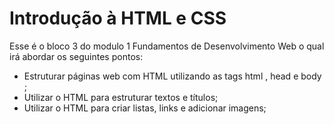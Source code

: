 # Introdução à HTML  e CSS
Esse é o bloco 3 do modulo 1 Fundamentos de Desenvolvimento Web o qual irá abordar os seguintes pontos:

<ul>
<li>Estruturar páginas web com HTML utilizando as tags html , head e body ;</li>
<li>Utilizar o HTML para estruturar textos e títulos;</li>
<li>Utilizar o HTML para criar listas, links e adicionar imagens;</li>
</ul>




